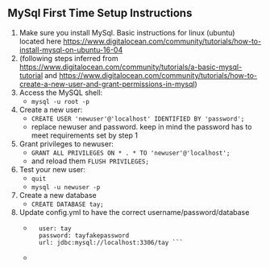 MySql First Time Setup Instructions
---

1. Make sure you install MySql. Basic instructions for linux (ubuntu) located here https://www.digitalocean.com/community/tutorials/how-to-install-mysql-on-ubuntu-16-04
2. (following steps inferred from https://www.digitalocean.com/community/tutorials/a-basic-mysql-tutorial and https://www.digitalocean.com/community/tutorials/how-to-create-a-new-user-and-grant-permissions-in-mysql)
3. Access the MySQL shell:
    * ```mysql -u root -p```
4. Create a new user:
    * ```CREATE USER 'newuser'@'localhost' IDENTIFIED BY 'password';```
    * replace newuser and password. keep in mind the password has to meet requirements set by step 1
5. Grant privileges to newuser:
    * ```GRANT ALL PRIVILEGES ON * . * TO 'newuser'@'localhost';```
    * and reload them ```FLUSH PRIVILEGES;```
6. Test your new user:
    * ```quit```
    * ```mysql -u newuser -p```
7. Create a new database
    * ```CREATE DATABASE tay;```
7. Update config.yml to have the correct username/password/database
    * ```   
        user: tay
        password: tayfakepassword
        url: jdbc:mysql://localhost:3306/tay ```
    * 